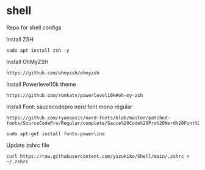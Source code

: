 # shell
Repo for shell configs

Install ZSH
```
sudo apt install zsh -y
```
Install OhMyZSH
```
https://github.com/ohmyzsh/ohmyzsh
```
Install Powerlevel10k theme
```
https://github.com/romkatv/powerlevel10k#oh-my-zsh
```
Install Font: saucecodepro nerd font mono regular
```
https://github.com/ryanoasis/nerd-fonts/blob/master/patched-fonts/SourceCodePro/Regular/complete/Sauce%20Code%20Pro%20Nerd%20Font%20Complete%20Mono.ttf
```
```
sudo apt-get install fonts-powerline
```

Update zshrc file
```
curl https://raw.githubusercontent.com/yuzukiko/Shell/main/.zshrc > ~/.zshrc
```
